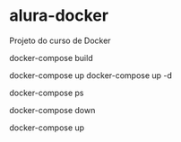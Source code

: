 # alura-docker
Projeto do curso de Docker

docker-compose build


docker-compose up
docker-compose up -d

docker-compose ps

docker-compose down

docker-compose up

